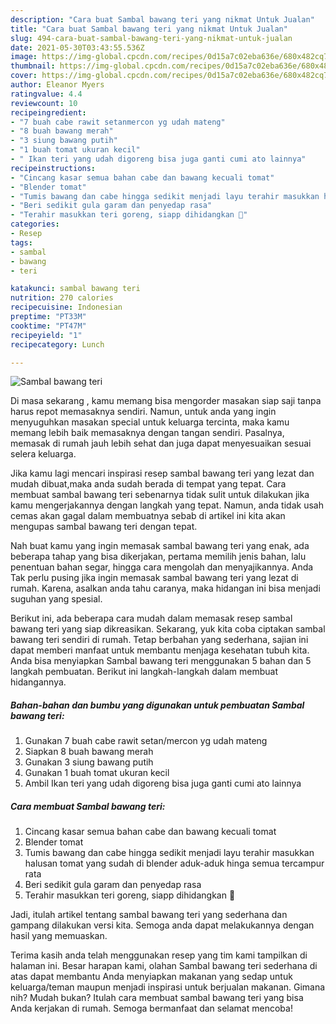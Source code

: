 ```yaml
---
description: "Cara buat Sambal bawang teri yang nikmat Untuk Jualan"
title: "Cara buat Sambal bawang teri yang nikmat Untuk Jualan"
slug: 494-cara-buat-sambal-bawang-teri-yang-nikmat-untuk-jualan
date: 2021-05-30T03:43:55.536Z
image: https://img-global.cpcdn.com/recipes/0d15a7c02eba636e/680x482cq70/sambal-bawang-teri-foto-resep-utama.jpg
thumbnail: https://img-global.cpcdn.com/recipes/0d15a7c02eba636e/680x482cq70/sambal-bawang-teri-foto-resep-utama.jpg
cover: https://img-global.cpcdn.com/recipes/0d15a7c02eba636e/680x482cq70/sambal-bawang-teri-foto-resep-utama.jpg
author: Eleanor Myers
ratingvalue: 4.4
reviewcount: 10
recipeingredient:
- "7 buah cabe rawit setanmercon yg udah mateng"
- "8 buah bawang merah"
- "3 siung bawang putih"
- "1 buah tomat ukuran kecil"
- " Ikan teri yang udah digoreng bisa juga ganti cumi ato lainnya"
recipeinstructions:
- "Cincang kasar semua bahan cabe dan bawang kecuali tomat"
- "Blender tomat"
- "Tumis bawang dan cabe hingga sedikit menjadi layu terahir masukkan halusan tomat yang sudah di blender aduk-aduk hinga semua tercampur rata"
- "Beri sedikit gula garam dan penyedap rasa"
- "Terahir masukkan teri goreng, siapp dihidangkan 🥰"
categories:
- Resep
tags:
- sambal
- bawang
- teri

katakunci: sambal bawang teri 
nutrition: 270 calories
recipecuisine: Indonesian
preptime: "PT33M"
cooktime: "PT47M"
recipeyield: "1"
recipecategory: Lunch

---
```



![Sambal bawang teri](https://img-global.cpcdn.com/recipes/0d15a7c02eba636e/680x482cq70/sambal-bawang-teri-foto-resep-utama.jpg)

Di masa  sekarang , kamu memang bisa mengorder masakan siap saji tanpa harus repot memasaknya sendiri. Namun, untuk anda yang ingin menyuguhkan masakan special untuk keluarga tercinta, maka kamu memang lebih baik memasaknya dengan tangan sendiri. Pasalnya, memasak di rumah jauh lebih sehat dan juga dapat menyesuaikan sesuai selera keluarga.

Jika kamu lagi mencari inspirasi resep sambal bawang teri yang lezat dan mudah dibuat,maka anda sudah berada di tempat yang tepat. Cara membuat sambal bawang teri  sebenarnya tidak sulit untuk dilakukan jika kamu mengerjakannya dengan langkah yang tepat. Namun, anda tidak usah cemas akan gagal dalam membuatnya 
sebab di artikel ini kita akan mengupas sambal bawang teri dengan tepat.  



Nah buat kamu yang ingin memasak sambal bawang teri yang enak, ada beberapa tahap yang bisa dikerjakan, pertama memilih jenis bahan, lalu penentuan bahan segar, hingga cara mengolah dan menyajikannya. Anda Tak perlu pusing jika ingin memasak sambal bawang teri yang lezat di rumah. Karena, asalkan anda  tahu caranya, maka hidangan ini bisa menjadi suguhan yang spesial.

Berikut ini, ada beberapa cara mudah dalam memasak resep sambal bawang teri yang siap dikreasikan. Sekarang, yuk kita coba ciptakan sambal bawang teri sendiri di rumah. Tetap berbahan yang sederhana, sajian ini dapat memberi manfaat untuk membantu menjaga kesehatan tubuh kita. Anda bisa menyiapkan Sambal bawang teri menggunakan 5 bahan dan 5 langkah pembuatan. Berikut ini langkah-langkah dalam membuat hidangannya.

<!--inarticleads1-->

##### Bahan-bahan dan bumbu yang digunakan untuk pembuatan Sambal bawang teri:

1. Gunakan 7 buah cabe rawit setan/mercon yg udah mateng
1. Siapkan 8 buah bawang merah
1. Gunakan 3 siung bawang putih
1. Gunakan 1 buah tomat ukuran kecil
1. Ambil  Ikan teri yang udah digoreng bisa juga ganti cumi ato lainnya




<!--inarticleads2-->

##### Cara membuat Sambal bawang teri:

1. Cincang kasar semua bahan cabe dan bawang kecuali tomat
1. Blender tomat
1. Tumis bawang dan cabe hingga sedikit menjadi layu terahir masukkan halusan tomat yang sudah di blender aduk-aduk hinga semua tercampur rata
1. Beri sedikit gula garam dan penyedap rasa
1. Terahir masukkan teri goreng, siapp dihidangkan 🥰




Jadi, itulah artikel tentang  sambal bawang teri  yang sederhana dan gampang dilakukan versi kita. Semoga anda dapat melakukannya dengan hasil yang memuaskan. 

Terima kasih anda telah menggunakan resep yang tim kami tampilkan di halaman ini. Besar harapan kami, olahan  Sambal bawang teri sederhana di atas dapat membantu Anda menyiapkan makanan yang sedap untuk keluarga/teman maupun menjadi inspirasi untuk berjualan makanan. Gimana nih? Mudah bukan? Itulah cara membuat sambal bawang teri yang bisa Anda kerjakan di rumah. Semoga bermanfaat dan selamat mencoba!

